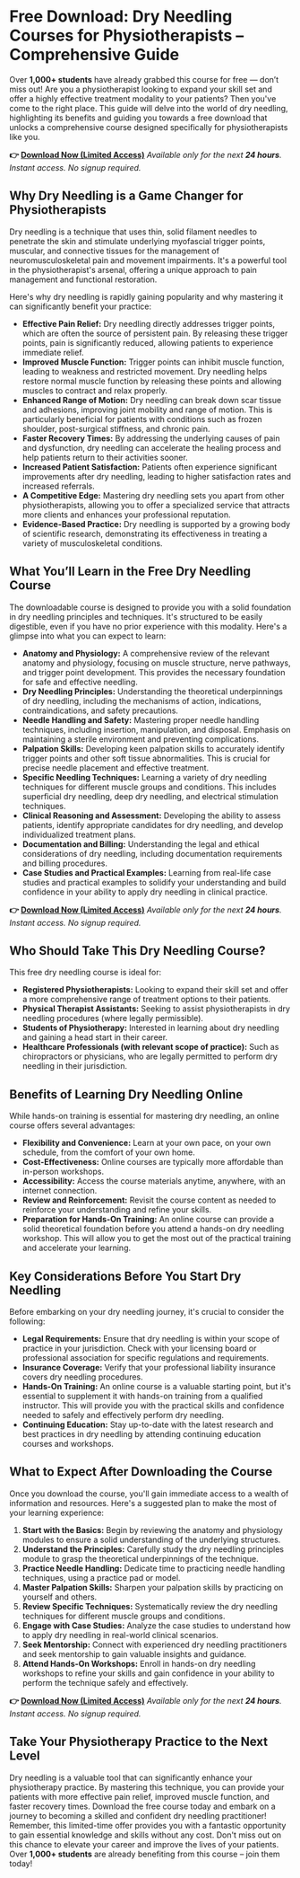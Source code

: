 # Free Download: Dry Needling Courses for Physiotherapists – Comprehensive Guide

Over **1,000+ students** have already grabbed this course for free — don’t miss out! Are you a physiotherapist looking to expand your skill set and offer a highly effective treatment modality to your patients? Then you've come to the right place. This guide will delve into the world of dry needling, highlighting its benefits and guiding you towards a free download that unlocks a comprehensive course designed specifically for physiotherapists like you.

**👉 [Download Now (Limited Access)](https://udemywork.com/dry-needling-courses-for-physiotherapists)**
_Available only for the next **24 hours**. Instant access. No signup required._

## Why Dry Needling is a Game Changer for Physiotherapists

Dry needling is a technique that uses thin, solid filament needles to penetrate the skin and stimulate underlying myofascial trigger points, muscular, and connective tissues for the management of neuromusculoskeletal pain and movement impairments. It's a powerful tool in the physiotherapist's arsenal, offering a unique approach to pain management and functional restoration.

Here's why dry needling is rapidly gaining popularity and why mastering it can significantly benefit your practice:

*   **Effective Pain Relief:** Dry needling directly addresses trigger points, which are often the source of persistent pain. By releasing these trigger points, pain is significantly reduced, allowing patients to experience immediate relief.
*   **Improved Muscle Function:** Trigger points can inhibit muscle function, leading to weakness and restricted movement. Dry needling helps restore normal muscle function by releasing these points and allowing muscles to contract and relax properly.
*   **Enhanced Range of Motion:** Dry needling can break down scar tissue and adhesions, improving joint mobility and range of motion. This is particularly beneficial for patients with conditions such as frozen shoulder, post-surgical stiffness, and chronic pain.
*   **Faster Recovery Times:** By addressing the underlying causes of pain and dysfunction, dry needling can accelerate the healing process and help patients return to their activities sooner.
*   **Increased Patient Satisfaction:** Patients often experience significant improvements after dry needling, leading to higher satisfaction rates and increased referrals.
*   **A Competitive Edge:** Mastering dry needling sets you apart from other physiotherapists, allowing you to offer a specialized service that attracts more clients and enhances your professional reputation.
*   **Evidence-Based Practice:** Dry needling is supported by a growing body of scientific research, demonstrating its effectiveness in treating a variety of musculoskeletal conditions.

## What You’ll Learn in the Free Dry Needling Course

The downloadable course is designed to provide you with a solid foundation in dry needling principles and techniques. It's structured to be easily digestible, even if you have no prior experience with this modality. Here's a glimpse into what you can expect to learn:

*   **Anatomy and Physiology:** A comprehensive review of the relevant anatomy and physiology, focusing on muscle structure, nerve pathways, and trigger point development. This provides the necessary foundation for safe and effective needling.
*   **Dry Needling Principles:** Understanding the theoretical underpinnings of dry needling, including the mechanisms of action, indications, contraindications, and safety precautions.
*   **Needle Handling and Safety:** Mastering proper needle handling techniques, including insertion, manipulation, and disposal. Emphasis on maintaining a sterile environment and preventing complications.
*   **Palpation Skills:** Developing keen palpation skills to accurately identify trigger points and other soft tissue abnormalities. This is crucial for precise needle placement and effective treatment.
*   **Specific Needling Techniques:** Learning a variety of dry needling techniques for different muscle groups and conditions. This includes superficial dry needling, deep dry needling, and electrical stimulation techniques.
*   **Clinical Reasoning and Assessment:** Developing the ability to assess patients, identify appropriate candidates for dry needling, and develop individualized treatment plans.
*   **Documentation and Billing:** Understanding the legal and ethical considerations of dry needling, including documentation requirements and billing procedures.
*   **Case Studies and Practical Examples:** Learning from real-life case studies and practical examples to solidify your understanding and build confidence in your ability to apply dry needling in clinical practice.

**👉 [Download Now (Limited Access)](https://udemywork.com/dry-needling-courses-for-physiotherapists)**
_Available only for the next **24 hours**. Instant access. No signup required._

## Who Should Take This Dry Needling Course?

This free dry needling course is ideal for:

*   **Registered Physiotherapists:** Looking to expand their skill set and offer a more comprehensive range of treatment options to their patients.
*   **Physical Therapist Assistants:** Seeking to assist physiotherapists in dry needling procedures (where legally permissible).
*   **Students of Physiotherapy:** Interested in learning about dry needling and gaining a head start in their career.
*   **Healthcare Professionals (with relevant scope of practice):** Such as chiropractors or physicians, who are legally permitted to perform dry needling in their jurisdiction.

## Benefits of Learning Dry Needling Online

While hands-on training is essential for mastering dry needling, an online course offers several advantages:

*   **Flexibility and Convenience:** Learn at your own pace, on your own schedule, from the comfort of your own home.
*   **Cost-Effectiveness:** Online courses are typically more affordable than in-person workshops.
*   **Accessibility:** Access the course materials anytime, anywhere, with an internet connection.
*   **Review and Reinforcement:** Revisit the course content as needed to reinforce your understanding and refine your skills.
*   **Preparation for Hands-On Training:** An online course can provide a solid theoretical foundation before you attend a hands-on dry needling workshop. This will allow you to get the most out of the practical training and accelerate your learning.

## Key Considerations Before You Start Dry Needling

Before embarking on your dry needling journey, it's crucial to consider the following:

*   **Legal Requirements:** Ensure that dry needling is within your scope of practice in your jurisdiction. Check with your licensing board or professional association for specific regulations and requirements.
*   **Insurance Coverage:** Verify that your professional liability insurance covers dry needling procedures.
*   **Hands-On Training:** An online course is a valuable starting point, but it's essential to supplement it with hands-on training from a qualified instructor. This will provide you with the practical skills and confidence needed to safely and effectively perform dry needling.
*   **Continuing Education:** Stay up-to-date with the latest research and best practices in dry needling by attending continuing education courses and workshops.

## What to Expect After Downloading the Course

Once you download the course, you'll gain immediate access to a wealth of information and resources. Here's a suggested plan to make the most of your learning experience:

1.  **Start with the Basics:** Begin by reviewing the anatomy and physiology modules to ensure a solid understanding of the underlying structures.
2.  **Understand the Principles:** Carefully study the dry needling principles module to grasp the theoretical underpinnings of the technique.
3.  **Practice Needle Handling:** Dedicate time to practicing needle handling techniques, using a practice pad or model.
4.  **Master Palpation Skills:** Sharpen your palpation skills by practicing on yourself and others.
5.  **Review Specific Techniques:** Systematically review the dry needling techniques for different muscle groups and conditions.
6.  **Engage with Case Studies:** Analyze the case studies to understand how to apply dry needling in real-world clinical scenarios.
7.  **Seek Mentorship:** Connect with experienced dry needling practitioners and seek mentorship to gain valuable insights and guidance.
8.  **Attend Hands-On Workshops:** Enroll in hands-on dry needling workshops to refine your skills and gain confidence in your ability to perform the technique safely and effectively.

**👉 [Download Now (Limited Access)](https://udemywork.com/dry-needling-courses-for-physiotherapists)**
_Available only for the next **24 hours**. Instant access. No signup required._

## Take Your Physiotherapy Practice to the Next Level

Dry needling is a valuable tool that can significantly enhance your physiotherapy practice. By mastering this technique, you can provide your patients with more effective pain relief, improved muscle function, and faster recovery times. Download the free course today and embark on a journey to becoming a skilled and confident dry needling practitioner! Remember, this limited-time offer provides you with a fantastic opportunity to gain essential knowledge and skills without any cost. Don't miss out on this chance to elevate your career and improve the lives of your patients. Over **1,000+ students** are already benefiting from this course – join them today!
